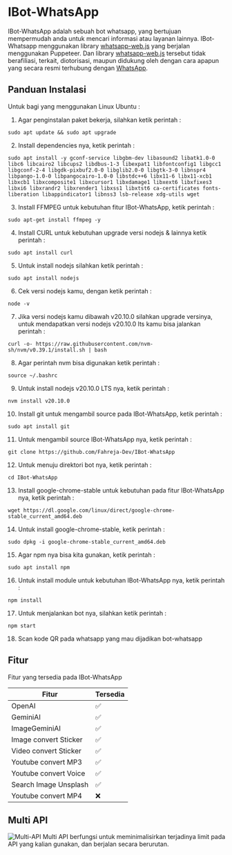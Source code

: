 # IBot-WhatsApp
IBot-WhatsApp adalah sebuah bot whatsapp, yang bertujuan mempermudah anda untuk mencari informasi atau layanan lainnya.
IBot-Whatsapp menggunakan library [whatsapp-web.js](https://wwebjs.dev/) yang berjalan menggunakan Puppeteer. Dan library [whatsapp-web.js](https://wwebjs.dev/) tersebut tidak berafiliasi, terkait, diotorisasi, maupun didukung oleh dengan cara apapun yang secara resmi terhubung dengan [WhatsApp](https://www.whatsapp.com/).

## Panduan Instalasi
Untuk bagi yang menggunakan Linux Ubuntu :
1. Agar penginstalan paket bekerja, silahkan ketik perintah :
```
sudo apt update && sudo apt upgrade
```
2. Install dependencies nya, ketik perintah :
```
sudo apt install -y gconf-service libgbm-dev libasound2 libatk1.0-0 libc6 libcairo2 libcups2 libdbus-1-3 libexpat1 libfontconfig1 libgcc1 libgconf-2-4 libgdk-pixbuf2.0-0 libglib2.0-0 libgtk-3-0 libnspr4 libpango-1.0-0 libpangocairo-1.0-0 libstdc++6 libx11-6 libx11-xcb1 libxcb1 libxcomposite1 libxcursor1 libxdamage1 libxext6 libxfixes3 libxi6 libxrandr2 libxrender1 libxss1 libxtst6 ca-certificates fonts-liberation libappindicator1 libnss3 lsb-release xdg-utils wget
```
3. Install FFMPEG untuk kebutuhan fitur IBot-WhatsApp, ketik perintah :
```
sudo apt-get install ffmpeg -y
```
4. Install CURL untuk kebutuhan upgrade versi nodejs & lainnya ketik perintah :
```
sudo apt install curl
```
5. Untuk install nodejs silahkan ketik perintah :
```
sudo apt install nodejs
```
6. Cek versi nodejs kamu, dengan ketik perintah :
```
node -v
```
7. Jika versi nodejs kamu dibawah v20.10.0 silahkan upgrade versinya, untuk mendapatkan versi nodejs v20.10.0 lts kamu bisa jalankan perintah :
```
curl -o- https://raw.githubusercontent.com/nvm-sh/nvm/v0.39.1/install.sh | bash
```
8. Agar perintah nvm bisa digunakan ketik perintah :
```
source ~/.bashrc
```
9. Untuk install nodejs v20.10.0 LTS nya, ketik perintah :
```
nvm install v20.10.0
```
10. Install git untuk mengambil source pada IBot-WhatsApp, ketik perintah :
```
sudo apt install git
```
11. Untuk mengambil source IBot-WhatsApp nya, ketik perintah :
```
git clone https://github.com/Fahreja-Dev/IBot-WhatsApp
```
12. Untuk menuju direktori bot nya, ketik perintah :
```
cd IBot-WhatsApp
```
13. Install google-chrome-stable untuk kebutuhan pada fitur IBot-WhatsApp nya, ketik perintah :
```
wget https://dl.google.com/linux/direct/google-chrome-stable_current_amd64.deb
```
14. Untuk install google-chrome-stable, ketik perintah :
```
sudo dpkg -i google-chrome-stable_current_amd64.deb
```
15. Agar npm nya bisa kita gunakan, ketik perintah :
```
sudo apt install npm
```
16. Untuk install module untuk kebutuhan IBot-WhatsApp nya, ketik perintah :
```
npm install
```
17. Untuk menjalankan bot nya, silahkan ketik perintah :
```
npm start
```
18. Scan kode QR pada whatsapp yang mau dijadikan bot-whatsapp

## Fitur

Fitur yang tersedia pada IBot-WhatsApp

| Fitur                 |Tersedia          |
| ----------------------|------------------|
| OpenAI                |:white_check_mark:|
| GeminiAI              |:white_check_mark:|
| ImageGeminiAI         |:white_check_mark:|
| Image convert Sticker |:white_check_mark:|
| Video convert Sticker |:white_check_mark:|
| Youtube convert MP3   |:white_check_mark:|
| Youtube convert Voice |:white_check_mark:|
| Search Image Unsplash |:white_check_mark:|
| Youtube convert MP4   |:x:               |


## Multi API
![Multi-API](https://github.com/Fahreja-Dev/IBot-WhatsApp/assets/144447615/119c3afb-8c09-451e-9757-7e8cbe8653b6)
Multi API berfungsi untuk meminimalisirkan terjadinya limit pada API yang kalian gunakan, dan berjalan secara berurutan.

